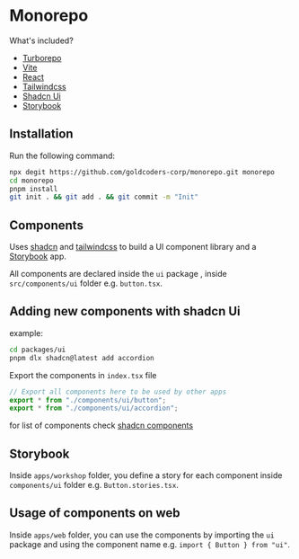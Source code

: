 # Monorepo

What's included?

- [Turborepo](https://turborepo.org/)
- [Vite](https://vitejs.dev/)
- [React](https://reactjs.org/)
- [Tailwindcss](https://tailwindcss.com/)
- [Shadcn Ui](https://github.com/shadcn/ui)
- [Storybook](https://storybook.js.org/)


## Installation

Run the following command:

```sh
npx degit https://github.com/goldcoders-corp/monorepo.git monorepo
cd monorepo
pnpm install
git init . && git add . && git commit -m "Init"
```


## Components
Uses [shadcn](https://github.com/shadcn/ui) and [tailwindcss](https://tailwindcss.com/) to build a UI component library and a [Storybook](https://storybook.js.org/) app.


All components are declared inside the `ui` package , inside `src/components/ui` folder e.g. `button.tsx`.

## Adding new components with shadcn Ui

example:
```sh
cd packages/ui
pnpm dlx shadcn@latest add accordion
```

Export the components in `index.tsx` file

```ts
// Export all components here to be used by other apps
export * from "./components/ui/button";
export * from "./components/ui/accordion";
```


for list of components check [shadcn components](https://ui.shadcn.com/docs/components/accordion)

## Storybook 
Inside `apps/workshop` folder, you define a story for each component inside `components/ui` folder e.g. `Button.stories.tsx`.

## Usage of components on web

Inside `apps/web` folder, you can use the components by importing the `ui` package and using the component name e.g. `import { Button } from "ui"`.




